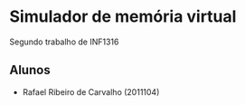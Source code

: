 # Simulador de memória virtual
Segundo trabalho de INF1316

## Alunos

- Rafael Ribeiro de Carvalho (2011104)

